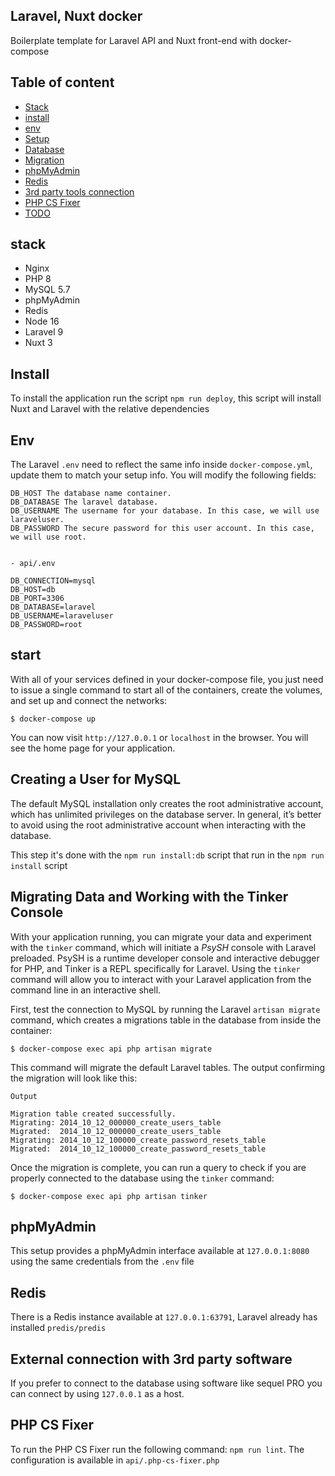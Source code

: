 ## Laravel, Nuxt docker
Boilerplate template for Laravel API and Nuxt front-end with docker-compose

## Table of content
- [Stack](#stack)
- [install](#install)
- [env](#env)
- [Setup](#start)
- [Database](#Creating-a-User-for-MySQL)
- [Migration](#Migrating-Data-and-Working-with-the-Tinker-Console)
- [phpMyAdmin](#phpMyAdmin)
- [Redis](#Redis)
- [3rd party tools connection](#External-connection-with-3rd-party-software)
- [PHP CS Fixer](#PHP-CS-Fixer)
- [TODO](#todo)

## stack
- Nginx
- PHP 8
- MySQL 5.7
- phpMyAdmin
- Redis
- Node 16
- Laravel 9
- Nuxt 3

## Install

To install the application run the script `npm run deploy`, this script will install Nuxt and Laravel with the relative dependencies

## Env

The Laravel `.env` need to reflect the same info inside `docker-compose.yml`, update them to match your setup info. You will modify the following fields:

```
DB_HOST The database name container.
DB_DATABASE The laravel database.
DB_USERNAME The username for your database. In this case, we will use laraveluser.
DB_PASSWORD The secure password for this user account. In this case, we will use root.


- api/.env

DB_CONNECTION=mysql
DB_HOST=db
DB_PORT=3306
DB_DATABASE=laravel
DB_USERNAME=laraveluser
DB_PASSWORD=root
```

## start

With all of your services defined in your docker-compose file, you just need to issue a single command to start all of the containers, create the volumes, and set up and connect the networks:


`$ docker-compose up`

You can now visit `http://127.0.0.1`  or `localhost` in the browser. You will see the home page for your application.

##  Creating a User for MySQL

The default MySQL installation only creates the root administrative account, which has unlimited privileges on the database server. In general, it’s better to avoid using the root administrative account when interacting with the database.

This step it's done with the `npm run install:db` script that run in the `npm run install` script

## Migrating Data and Working with the Tinker Console

With your application running, you can migrate your data and experiment with the `tinker` command, which will initiate a *PsySH* console with Laravel preloaded. PsySH is a runtime developer console and interactive debugger for PHP, and Tinker is a REPL specifically for Laravel. Using the `tinker` command will allow you to interact with your Laravel application from the command line in an interactive shell.

First, test the connection to MySQL by running the Laravel `artisan migrate` command, which creates a migrations table in the database from inside the container:

`$ docker-compose exec api php artisan migrate`

This command will migrate the default Laravel tables. The output confirming the migration will look like this:

```
Output

Migration table created successfully.
Migrating: 2014_10_12_000000_create_users_table
Migrated:  2014_10_12_000000_create_users_table
Migrating: 2014_10_12_100000_create_password_resets_table
Migrated:  2014_10_12_100000_create_password_resets_table
```

Once the migration is complete, you can run a query to check if you are properly connected to the database using the `tinker` command:

`$ docker-compose exec api php artisan tinker`

## phpMyAdmin

This setup provides a phpMyAdmin interface available at `127.0.0.1:8080` using the same credentials from the `.env` file

## Redis

There is a Redis instance available at `127.0.0.1:63791`, Laravel already has installed `predis/predis`

## External connection with 3rd party software

If you prefer to connect to the database using software like sequel PRO you can connect by using `127.0.0.1` as a host.

## PHP CS Fixer

To run the PHP CS Fixer run the following command: `npm run lint`. The configuration is available in `api/.php-cs-fixer.php`
